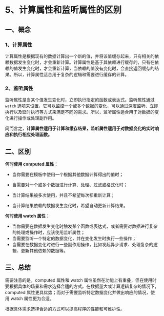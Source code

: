# 5、计算属性和监听属性的区别

## 一、概念

### 1、计算属性

计算属性是根据现有的数据计算出一个新的值，并将该值缓存起来，只有相关的依赖数据发生变化时，才会重新计算。计算属性是基于其依赖进行缓存的，只有在依赖的值发生变化时，才会重新计算，当依赖的值没有变化时，会直接返回缓存的结果。所以，计算属性适合用于复杂的逻辑和需要进行缓存的计算。

### 2、监听属性

监听属性是当某个值发生变化时，立即执行指定的函数或表达式。监听属性通过 `watch` 选项来设置，它可以监控一个或多个数据的变化，可以通过深度监听、立即执行以及延时执行等方式来满足不同的需求。所以，监听属性适合用于对数据的变化进行操作或处理副作用。

简而言之，**计算属性适用于计算和缓存结果，监听属性适用于对数据变化的实时响应和执行相应处理函数。**

## 二、区别

**何时使用 computed 属性**：

- 当你需要在模板中使用一个根据其他数据计算得出的值时；

- 当需要对一个或多个数据进行计算、处理、过滤或格式化时；

- 当计算结果被多次使用，并且不希望每次都重新计算；

- 当计算结果依赖的数据发生变化时，希望自动更新计算结果。

**何时使用 watch 属性**：

- 当你需要在数据发生变化时触发某个函数或表达式，或者需要对数据进行复杂的处理或操作时，应该使用监听属性；
- 当需要监听一个特定的数据变化，并在变化发生时执行一些操作；
- 当需要在数据变化时进行一些副作用操作，比如发起异步请求、处理复杂的逻辑、更新其他依赖的数据等。

## 三、总结

需要注意的是，computed 属性和 watch 属性虽然在功能上有重叠，但在使用时要根据具体的场景和需求选择合适的方式。在数据量大或计算逻辑复杂的情况下，computed 属性更具优势；而对于需要监听特定数据变化并做出响应的情况，使用 watch 属性更为合适。

根据具体需求选择合适的方式可以提高程序的性能和可维护性。
